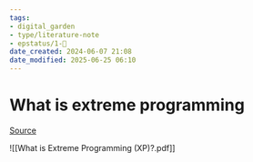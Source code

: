 ```yaml
---
tags: 
- digital_garden
- type/literature-note
- epstatus/1-🌱
date_created: 2024-06-07 21:08
date_modified: 2025-06-25 06:10
---
```

# What is extreme programming

[Source](https://www.agilealliance.org/glossary/xp/)

![[What is Extreme Programming (XP)?.pdf]]